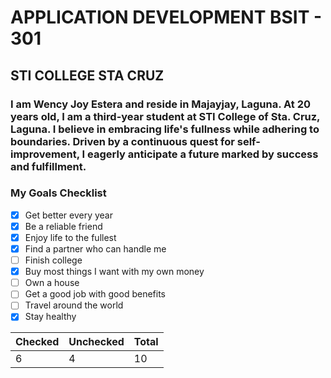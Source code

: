 # **APPLICATION DEVELOPMENT BSIT - 301**
## **STI COLLEGE STA CRUZ**
### I am Wency Joy Estera and reside in Majayjay, Laguna. At 20 years old, I am a third-year student at STI College of Sta. Cruz, Laguna. I believe in embracing life's fullness while adhering to boundaries. Driven by a continuous quest for self-improvement, I eagerly anticipate a future marked by success and fulfillment. 

### **My Goals Checklist**
- [x] Get better every year
- [x] Be a reliable friend
- [x] Enjoy life to the fullest
- [x] Find a partner who can handle me
- [ ] Finish college
- [x] Buy most things I want with my own money
- [ ] Own a house
- [ ] Get a good job with good benefits
- [ ] Travel around the world
- [x] Stay healthy

| Checked | Unchecked | Total |
| ----------- | ----------- | ----------- |
|    6    |     4     |   10   |
